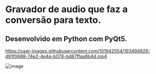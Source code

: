 # Gravador de audio que faz a conversão para texto.
## Desenvolvido em Python com PyQt5.



https://user-images.githubusercontent.com/101942554/193494928-d91f0688-74e2-4e4a-b078-bd87ffaa6b4d.mp4

![image](https://user-images.githubusercontent.com/101942554/193495121-c749d4ec-086b-4aa9-a1ad-9092864cb3c6.png)

